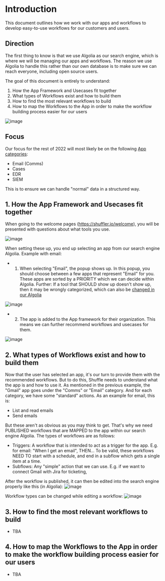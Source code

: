 # Introduction
This document outlines how we work with our apps and workflows to develop easy-to-use workflows for our customers and users.

## Direction
The first thing to know is that we use Algolia as our search engine, which is where we will be managing our apps and workflows. 
The reason we use Algolia to handle this rather than our own database is to make sure we can reach everyone, including open source users.

The goal of this document is entirely to understand:
1. How the App Framework and Usecases fit together
2. What types of Workflows exist and how to build them
3. How to find the most relevant workflows to build
4. How to map the Workflows to the App in order to make the workflow building process easier for our users

![image](https://user-images.githubusercontent.com/5719530/185791408-f61249db-6ff8-4e43-99ee-c3559ef34b81.png)

## Focus
Our focus for the rest of 2022 will most likely be on the following [App categories](https://github.com/Shuffle/Shuffle-docs/blob/master/handbook/engineering/app_development.md):
- Email (Comms)
- Cases
- EDR
- SIEM

This is to ensure we can handle "normal" data in a structured way.

## 1. How the App Framework and Usecases fit together
When going to the welcome pages (https://shuffler.io/welcome), you will be presented with questions about what tools you use. 

![image](https://user-images.githubusercontent.com/5719530/185791587-507ff603-0f6e-472e-a7cd-df8fb5082f55.png)

When setting these up, you end up selecting an app from our search engine Algolia. Example with email:
- 1. When selecting "Email", the popup shows up. In this popup, you should choose between a few apps that represent "Email" for you. These apps are sorted by a PRIORITY which we can decide within Algolia. Further: If a tool that SHOULD show up doesn't show up, then it may be wrongly categorized, which can also be [changed in our Algolia](https://github.com/Shuffle/Shuffle-docs/blob/master/handbook/engineering/editing_algolia.md)

![image](https://user-images.githubusercontent.com/5719530/185791650-b361e150-c695-4e5c-ab6f-a16d7e3727fa.png)

- 2. The app is added to the App framework for their organization. This means we can further recommend workflows and usecases for them.

![image](https://user-images.githubusercontent.com/5719530/185791974-3714803a-e5ee-4bfd-acbd-62eb32547fb0.png)

## 2. What types of Workflows exist and how to build them
Now that the user has selected an app, it's our turn to provide them with the recommended workflows. But to do this, Shuffle needs to understand what the app is and how to use it. As mentioned in the previous example, the "Gmail" app goes under the "Comms" or "Email" category. And for each category, we have some "standard" actions. As an example for email, this is:

- List and read emails
- Send emails

But these aren't as obvious as you may think to get. That's why we need PUBLISHED workflows that are MAPPED to the app within our search engine Algolia. The types of workflows are as follows:
- Triggers: A workflow that is intended to act as a trigger for the app. E.g. for email: "When I get an email", THEN... To be valid, these workflows NEED TO start with a schedule, and end in a subflow which gets a single item at a time. 
- Subflows: Any "simple" action that we can use. E.g. if we want to connect Gmail with Jira for ticketing, 

After the workflow is published, it can then be edited into the search engine properly like this (in Algolia):
![image](https://user-images.githubusercontent.com/5719530/185792423-600e19e6-925c-4a2d-b331-9b54a95183c6.png)

Workflow types can be changed while editing a workflow:
![image](https://user-images.githubusercontent.com/5719530/185792338-9985e561-afa3-4c90-85f4-b96e1961ab63.png)


## 3. How to find the most relevant workflows to build
- TBA

## 4. How to map the Workflows to the App in order to make the workflow building process easier for our users
- TBA




